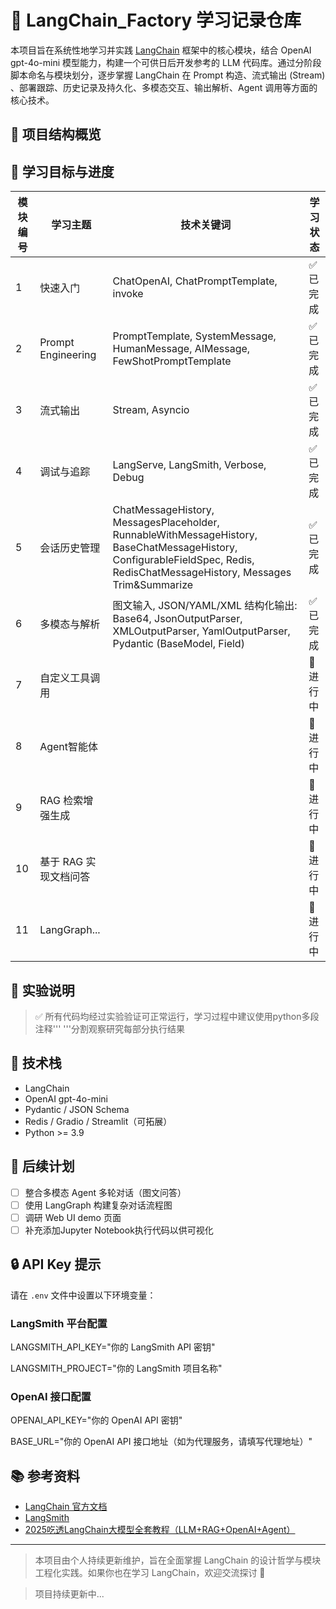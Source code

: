 # 🧠 LangChain_Factory 学习记录仓库

本项目旨在系统性地学习并实践 [LangChain](https://github.com/langchain-ai/langchain) 框架中的核心模块，结合 OpenAI gpt-4o-mini 模型能力，构建一个可供日后开发参考的 LLM 代码库。通过分阶段脚本命名与模块划分，逐步掌握 LangChain 在 Prompt 构造、流式输出 (Stream) 、部署跟踪、历史记录及持久化、多模态交互、输出解析、Agent 调用等方面的核心技术。

## 📁 项目结构概览


## 📌 学习目标与进度


| 模块编号 | 学习主题               | 技术关键词                                                                                                                                                                      | 学习状态  |
|------|--------------------|----------------------------------------------------------------------------------------------------------------------------------------------------------------------------| --------- |
| 1    | 快速入门               | ChatOpenAI, ChatPromptTemplate, invoke                                                                                                                                     | ✅ 已完成 |
| 2    | Prompt Engineering | PromptTemplate, SystemMessage, HumanMessage, AIMessage, FewShotPromptTemplate                                                                                              | ✅ 已完成 |
| 3    | 流式输出               | Stream, Asyncio                                                                                                                                                            | ✅ 已完成 |
| 4    | 调试与追踪              | LangServe, LangSmith, Verbose, Debug                                                                                                                                       | ✅ 已完成 |
| 5    | 会话历史管理             | ChatMessageHistory, MessagesPlaceholder, RunnableWithMessageHistory, BaseChatMessageHistory, ConfigurableFieldSpec, Redis, RedisChatMessageHistory, Messages Trim&Summarize | ✅ 已完成 |
| 6    | 多模态与解析             | 图文输入, JSON/YAML/XML 结构化输出: Base64, JsonOutputParser, XMLOutputParser, YamlOutputParser, Pydantic (BaseModel, Field)                                                        | ✅ 已完成 |
| 7    | 自定义工具调用            |                                                     | 🔄 进行中 |
| 8    | Agent智能体           |                                                     | 🔄 进行中 |
| 9    | RAG 检索增强生成         |                                                     | 🔄 进行中 |
| 10   | 基于 RAG 实现文档问答      |                                                     | 🔄 进行中 |
| 11   | LangGraph...       |                                                     | 🔄 进行中 |


## 🌟 实验说明

> ✅ 所有代码均经过实验验证可正常运行，学习过程中建议使用python多段注释''' '''分割观察研究每部分执行结果

## 🧩 技术栈

- LangChain
- OpenAI gpt-4o-mini
- Pydantic / JSON Schema
- Redis / Gradio / Streamlit（可拓展）
- Python >= 3.9

## 📝 后续计划

- [ ]  整合多模态 Agent 多轮对话（图文问答）
- [ ]  使用 LangGraph 构建复杂对话流程图
- [ ]  调研 Web UI demo 页面
- [ ]  补充添加Jupyter Notebook执行代码以供可视化

## 🔒 API Key 提示

请在 `.env` 文件中设置以下环境变量：

### LangSmith 平台配置
LANGSMITH_API_KEY="你的 LangSmith API 密钥"

LANGSMITH_PROJECT="你的 LangSmith 项目名称"

### OpenAI 接口配置
OPENAI_API_KEY="你的 OpenAI API 密钥"

BASE_URL="你的 OpenAI API 接口地址（如为代理服务，请填写代理地址）"

## 📚 参考资料

- [LangChain 官方文档](https://docs.langchain.com/)
- [LangSmith](https://docs.smith.langchain.com/)
- [2025吃透LangChain大模型全套教程（LLM+RAG+OpenAI+Agent）](https://www.bilibili.com/video/BV1BgfBYoEpQ?spm_id_from=333.788.videopod.sections&vd_source=0f72224dce55d1f258be21ec3ad13c7a)
---

> 本项目由个人持续更新维护，旨在全面掌握 LangChain 的设计哲学与模块工程化实践。如果你也在学习 LangChain，欢迎交流探讨 🤝

> 项目持续更新中...
